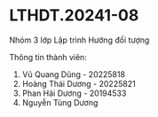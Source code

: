 # LTHDT.20241-08
Nhóm 3 lớp Lập trình Hướng đối tượng 

Thông tin thành viên:
1. Vũ Quang Dũng - 20225818
2. Hoàng Thái Dương - 20225821
3. Phan Hải Dương - 20194533
4. Nguyễn Tùng Dương
